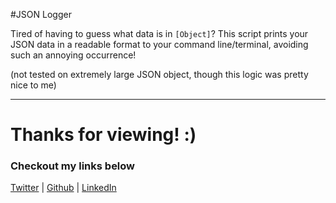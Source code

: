 #JSON Logger

Tired of having to guess what data is in `[Object]`? This script prints your JSON data in a readable format to your command line/terminal, avoiding such an annoying occurrence!

(not tested on extremely large JSON object, though this logic was pretty nice to me)
___
# Thanks for viewing! :)
### Checkout my links below

[Twitter](http://twitter.com/PieceDigital) | [Github](piecedigital.github.io) | [LinkedIn](linkedin.com/in/pdstudios)
